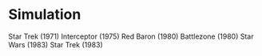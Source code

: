 # Simulation

Star Trek (1971)
Interceptor (1975)
Red Baron (1980)
Battlezone (1980)
Star Wars (1983)
Star Trek (1983)
